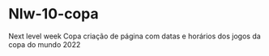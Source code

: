 # Nlw-10-copa
Next level week Copa criação de página com datas e horários dos jogos da copa do mundo 2022
